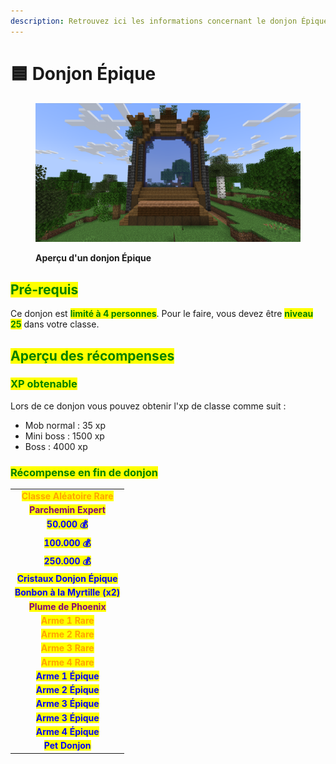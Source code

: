 ```yaml
---
description: Retrouvez ici les informations concernant le donjon Épique
---
```


# 🟦 Donjon Épique

<figure><img src="../../.gitbook/assets/Portail_Epique.png" alt=""><figcaption><p><strong>Aperçu d'un donjon Épique</strong></p></figcaption></figure>

## <mark style="color:green;"> Pré-requis </mark>

Ce donjon est <mark style="color:green;">**limité à 4 personnes**</mark>. Pour le faire, vous devez être <mark style="color:green;">**niveau 25**</mark> dans votre classe.

## <mark style="color:green;">Aperçu des récompenses</mark>

### <mark style="color:green;">XP obtenable</mark>
Lors de ce donjon vous pouvez obtenir l'xp de classe comme suit : 

* Mob normal : 35 xp
* Mini boss : 1500 xp
* Boss : 4000 xp

### <mark style="color:green;">Récompense en fin de donjon</mark>

|                                                                                   |
|:---------------------------------------------------------------------------------:|
| <mark style="color:orange;"><strong>Classe Aléatoire Rare</strong></mark>         |
| <mark style="color:purple;"><strong>Parchemin Expert</strong></mark>              |
| <mark style="color:blue;"><strong>50.000 💰</strong></mark>                       |
| <mark style="color:blue;"><strong>100.000 💰</strong></mark>                      |
| <mark style="color:blue;"><strong>250.000 💰</strong></mark>                      |
| <mark style="color:blue;"><strong>Cristaux Donjon Épique</strong></mark>          |
| <mark style="color:blue;"><strong>Bonbon à la Myrtille (x2)</strong></mark>       |
| <mark style="color:purple;"><strong>Plume de Phoenix</strong></mark>              |
| <mark style="color:orange;"><strong>Arme 1 Rare</strong></mark>                   |
| <mark style="color:orange;"><strong>Arme 2 Rare</strong></mark>                   |
| <mark style="color:orange;"><strong>Arme 3 Rare</strong></mark>                   |
| <mark style="color:orange;"><strong>Arme 4 Rare</strong></mark>                   |
| <mark style="color:blue;"><strong>Arme 1 Épique</strong></mark>                   |
| <mark style="color:blue;"><strong>Arme 2 Épique</strong></mark>                   |
| <mark style="color:blue;"><strong>Arme 3 Épique</strong></mark>                   |
| <mark style="color:blue;"><strong>Arme 3 Épique</strong></mark>                   |
| <mark style="color:blue;"><strong>Arme 4 Épique</strong></mark>                   |
| <mark style="color:blue;"><strong>Pet Donjon</strong></mark>                      |
